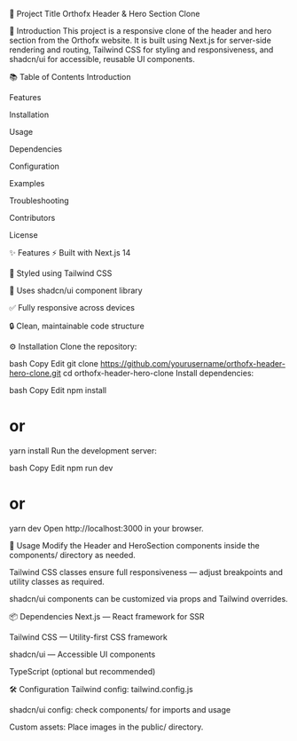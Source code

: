 📌 Project Title
Orthofx Header & Hero Section Clone

📄 Introduction
This project is a responsive clone of the header and hero section from the Orthofx website. It is built using Next.js for server-side rendering and routing, Tailwind CSS for styling and responsiveness, and shadcn/ui for accessible, reusable UI components.

📚 Table of Contents
Introduction

Features

Installation

Usage

Dependencies

Configuration

Examples

Troubleshooting

Contributors

License

✨ Features
⚡ Built with Next.js 14

🎨 Styled using Tailwind CSS

🧩 Uses shadcn/ui component library

✅ Fully responsive across devices

🔒 Clean, maintainable code structure

⚙️ Installation
Clone the repository:

bash
Copy
Edit
git clone https://github.com/yourusername/orthofx-header-hero-clone.git
cd orthofx-header-hero-clone
Install dependencies:

bash
Copy
Edit
npm install
# or
yarn install
Run the development server:

bash
Copy
Edit
npm run dev
# or
yarn dev
Open http://localhost:3000 in your browser.

🚀 Usage
Modify the Header and HeroSection components inside the components/ directory as needed.

Tailwind CSS classes ensure full responsiveness — adjust breakpoints and utility classes as required.

shadcn/ui components can be customized via props and Tailwind overrides.

📦 Dependencies
Next.js — React framework for SSR

Tailwind CSS — Utility-first CSS framework

shadcn/ui — Accessible UI components

TypeScript (optional but recommended)

🛠️ Configuration
Tailwind config: tailwind.config.js

shadcn/ui config: check components/ for imports and usage

Custom assets: Place images in the public/ directory.